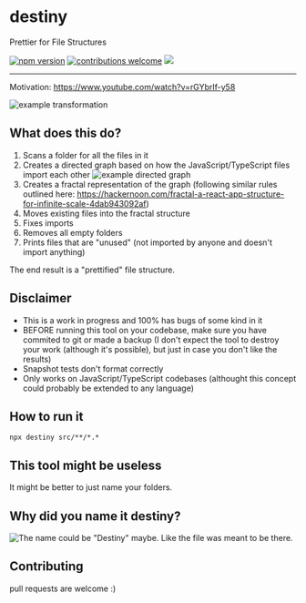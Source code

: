 # destiny

Prettier for File Structures

[![npm version](https://badge.fury.io/js/destiny.svg)](https://badge.fury.io/js/destiny)
[![contributions welcome](https://img.shields.io/badge/contributions-welcome-brightgreen.svg?style=flat)](https://github.com/benawad/destiny/issues)
[![](https://github.com/benawad/destiny/workflows/ci/badge.svg)](https://github.com/benawad/destiny/actions?query=workflow%3Aci)

---

Motivation: https://www.youtube.com/watch?v=rGYbrIf-y58

![example transformation](https://github.com/benawad/destiny/blob/master/assets/example.png)

## What does this do?

1. Scans a folder for all the files in it
2. Creates a directed graph based on how the JavaScript/TypeScript files import each other
   ![example directed graph](https://github.com/benawad/destiny/blob/master/assets/graph.png)
3. Creates a fractal representation of the graph (following similar rules outlined here: https://hackernoon.com/fractal-a-react-app-structure-for-infinite-scale-4dab943092af)
4. Moves existing files into the fractal structure
5. Fixes imports
6. Removes all empty folders
7. Prints files that are "unused" (not imported by anyone and doesn't import anything)

The end result is a "prettified" file structure.

## Disclaimer

- This is a work in progress and 100% has bugs of some kind in it
- BEFORE running this tool on your codebase, make sure you have commited to git or made a backup (I don't expect the tool to destroy your work (although it's possible), but just in case you don't like the results)
- Snapshot tests don't format correctly
- Only works on JavaScript/TypeScript codebases (althought this concept could probably be extended to any language)

## How to run it

```
npx destiny src/**/*.*
```

## This tool might be useless

It might be better to just name your folders.

## Why did you name it destiny?

![The name could be "Destiny" maybe. Like the file was meant to be there.](https://github.com/benawad/destiny/blob/master/assets/name.png)

## Contributing

pull requests are welcome :)
